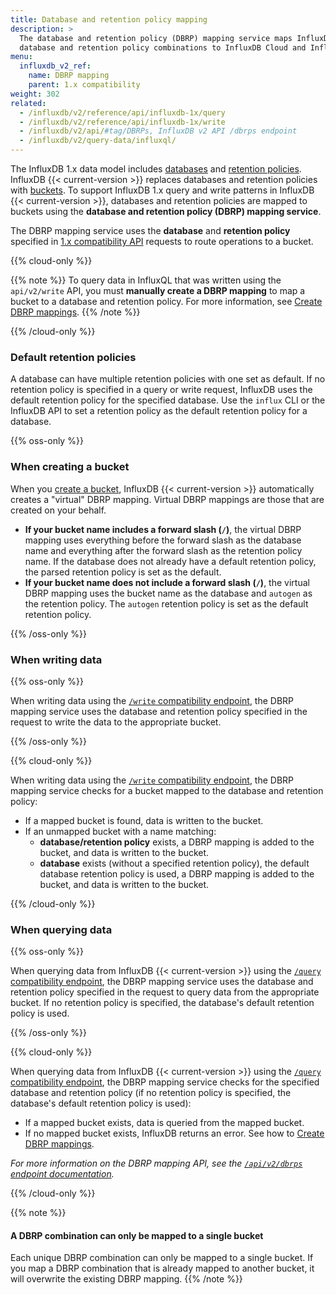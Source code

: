 ```yaml
---
title: Database and retention policy mapping
description: >
  The database and retention policy (DBRP) mapping service maps InfluxDB 1.x
  database and retention policy combinations to InfluxDB Cloud and InfluxDB OSS 2.x buckets.
menu:
  influxdb_v2_ref:
    name: DBRP mapping
    parent: 1.x compatibility
weight: 302
related:
  - /influxdb/v2/reference/api/influxdb-1x/query
  - /influxdb/v2/reference/api/influxdb-1x/write
  - /influxdb/v2/api/#tag/DBRPs, InfluxDB v2 API /dbrps endpoint
  - /influxdb/v2/query-data/influxql/
---
```


The InfluxDB 1.x data model includes [databases](/influxdb/v1/concepts/glossary/#database)
and [retention policies](/influxdb/v1/concepts/glossary/#retention-policy-rp).
InfluxDB {{< current-version >}} replaces databases and retention policies with
[buckets](/influxdb/v2/reference/glossary/#bucket).
To support InfluxDB 1.x query and write patterns in InfluxDB {{< current-version >}},
databases and retention policies are mapped to buckets using the
**database and retention policy (DBRP) mapping service**.

The DBRP mapping service uses the **database** and **retention policy** specified in
[1.x compatibility API](/influxdb/v2/reference/api/influxdb-1x/) requests to route operations to a bucket.

{{% cloud-only %}}

{{% note %}}
To query data in InfluxQL that was written using the `api/v2/write` API,
you must **manually create a DBRP mapping** to map a bucket to a database and retention policy.
For more information, see [Create DBRP mappings](/influxdb/v2/query-data/influxql/dbrp/#create-dbrp-mappings).
{{% /note %}}

{{% /cloud-only %}}

### Default retention policies

A database can have multiple retention policies with one set as default.
If no retention policy is specified in a query or write request, InfluxDB uses
the default retention policy for the specified database.
Use the `influx` CLI or the InfluxDB API to set a retention policy as the
default retention policy for a database.

{{% oss-only %}}

### When creating a bucket

When you [create a bucket](/influxdb/v2/organizations/buckets/create-bucket/),
InfluxDB {{< current-version >}} automatically creates a "virtual" DBRP mapping.
Virtual DBRP mappings are those that are created on your behalf.

- **If your bucket name includes a forward slash (`/`)**, the virtual DBRP mapping
  uses everything before the forward slash as the database name and everything
  after the forward slash as the retention policy name.
  If the database does not already have a default retention policy, the parsed
  retention policy is set as the default.
- **If your bucket name does not include a forward slash (`/`)**, the virtual DBRP
  mapping uses the bucket name as the database and `autogen` as the retention
  policy. The `autogen` retention policy is set as the default retention policy.

{{% /oss-only %}}

### When writing data

{{% oss-only %}}

When writing data using the
[`/write` compatibility endpoint](/influxdb/v2/reference/api/influxdb-1x/write/),
the DBRP mapping service uses the database and retention policy specified
in the request to write the data to the appropriate bucket.

{{% /oss-only %}}

{{% cloud-only %}}

When writing data using the
[`/write` compatibility endpoint](/influxdb/v2/reference/api/influxdb-1x/write/),
the DBRP mapping service checks for a bucket mapped to the database and retention policy:

- If a mapped bucket is found, data is written to the bucket.
- If an unmapped bucket with a name matching:
    - **database/retention policy** exists, a DBRP mapping is added to the bucket,
      and data is written to the bucket.
    - **database** exists (without a specified retention policy), the default
      database retention policy is used, a DBRP mapping is added to the bucket,
      and data is written to the bucket.

{{% /cloud-only %}}

### When querying data

{{% oss-only %}}

When querying data from InfluxDB {{< current-version >}}
using the [`/query` compatibility endpoint](/influxdb/v2/reference/api/influxdb-1x/query/),
the DBRP mapping service uses the database and retention policy specified in the
request to query data from the appropriate bucket.
If no retention policy is specified, the database's default retention policy is used.

{{% /oss-only %}}

{{% cloud-only %}}

When querying data from InfluxDB {{< current-version >}}
using the [`/query` compatibility endpoint](/influxdb/v2/reference/api/influxdb-1x/query/),
the DBRP mapping service checks for the specified database and retention policy
(if no retention policy is specified, the database's default retention policy is used):

- If a mapped bucket exists, data is queried from the mapped bucket.
- If no mapped bucket exists, InfluxDB returns an error.
  See how to [Create DBRP mappings](/influxdb/v2/query-data/influxql/dbrp/#create-dbrp-mappings).

_For more information on the DBRP mapping API, see the [`/api/v2/dbrps` endpoint documentation](/influxdb/v2/api/#tag/DBRPs)._

{{% /cloud-only %}}

{{% note %}}
#### A DBRP combination can only be mapped to a single bucket
Each unique DBRP combination can only be mapped to a single bucket.
If you map a DBRP combination that is already mapped to another bucket,
it will overwrite the existing DBRP mapping.
{{% /note %}}

